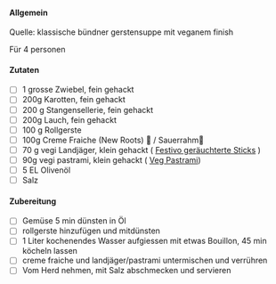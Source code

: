 
#### Allgemein
Quelle: klassische bündner gerstensuppe mit veganem finish

Für 4 personen

#### Zutaten

- [ ] 1 grosse Zwiebel, fein gehackt
- [ ] 200g Karotten, fein gehackt
- [ ] 200 g Stangensellerie, fein gehackt
- [ ] 200g Lauch, fein gehackt
- [ ] 100 g Rollgerste
- [ ] 100g Creme Fraiche (New Roots) 🌿 / Sauerrahm🥛
- [ ] 70 g vegi Landjäger, klein gehackt ( [Festivo geräuchterte Sticks](https://www.coop.ch/de/lebensmittel/fruechte-gemuese/pflanzliche-alternativen-zu-fleisch/festivo-geraeucherter-stick-vegan/p/6073235?context=search)  )
- [ ] 90g vegi pastrami, klein gehackt ( [Veg Pastrami](https://www.coop.ch/de/lebensmittel/fruechte-gemuese/pflanzliche-alternativen-zu-fleisch/veg-pastrami/p/6744335?context=search))
- [ ] 5 EL Olivenöl
- [ ] Salz

#### Zubereitung
- [ ] Gemüse 5 min dünsten in Öl
- [ ] rollgerste hinzufügen und mitdünsten
- [ ] 1 Liter kochenendes Wasser aufgiessen mit etwas Bouillon, 45 min köcheln lassen
- [ ] creme fraiche und landjäger/pastrami untermischen und verrühren
- [ ] Vom Herd nehmen, mit Salz abschmecken und servieren